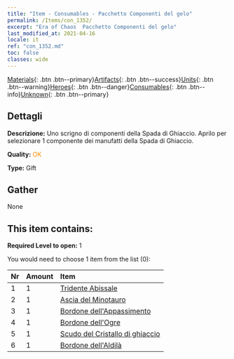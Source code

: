 ```yaml
---
title: "Item - Consumables - Pacchetto Componenti del gelo"
permalink: /Items/con_1352/
excerpt: "Era of Chaos  Pacchetto Componenti del gelo"
last_modified_at: 2021-04-16
locale: it
ref: "con_1352.md"
toc: false
classes: wide
---
```

 [Materials](/it/Items/){: .btn .btn--primary}[Artifacts](/it/Items/Artifacts/){: .btn .btn--success}[Units](/it/Items/Units/){: .btn .btn--warning}[Heroes](/it/Items/Heroes/){: .btn .btn--danger}[Consumables](/it/Items/Consumables/){: .btn .btn--info}[Unknown](/it/Items/Unknown/){: .btn .btn--primary}

## Dettagli
 **Descrizione:** Uno scrigno di componenti della Spada di Ghiaccio. Aprilo per selezionare 1 componente dei manufatti della Spada di Ghiaccio.

 **Quality:** <span style="color: #FF8C00">OK</span>

 **Type:** Gift

## Gather

  None

## This item contains:

 **Required Level to open:** 1

 You would need to choose 1 item from the list (0):

  | Nr | Amount |     Item    |
  |:---|:-------|:------------|
  | 1 | 1 | [Tridente Abissale](/it/Items/art_160/) |  | 
  | 2 | 1 | [Ascia del Minotauro](/it/Items/art_161/) |  | 
  | 3 | 1 | [Bordone dell'Appassimento](/it/Items/art_162/) |  | 
  | 4 | 1 | [Bordone dell'Ogre](/it/Items/art_163/) |  | 
  | 5 | 1 | [Scudo del Cristallo di ghiaccio](/it/Items/art_164/) |  | 
  | 6 | 1 | [Bordone dell'Aldilà](/it/Items/art_165/) |  | 
